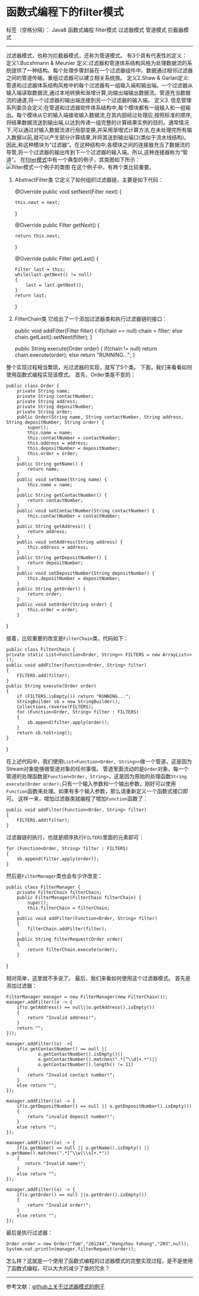 # 函数式编程下的filter模式

标签（空格分隔）： Java8 函数式编程 filter模式 过滤器模式 管道模式 拦截器模式

---
过滤器模式，也称为拦截器模式，还称为管道模式。
有3个具有代表性的定义：
定义1.Bucshmann & Meunier 定义:过滤器和管道体系结构风格为处理数据流的系统提供了一种结构。每个处理步骤封装在一个过滤器组件中。数据通过相邻过滤器之间的管道传输。重组过滤器可以建立相关系统族。
定义2.Shaw & Garlan定义: 管道和过滤器体系结构风格中的每个过滤器有一组输入端和输出端。一个过滤器从输入端读取数据流,通过本地转换和渐增计算,向输出端输出数据流。管道充当数据流的通道,将一个过滤器的输出端连接到另一个过滤器的输入端。
定义3. 信息管理系列委员会定义:在管道和过滤器软件体系结构中,每个模块都有一组输入和一组输出。每个模块从它的输入端接收输入数据流,在其内部经过处理后,按照标准的顺序,将结果数据流送到输出端,以达到传递一组完整的计算结果实例的目的。通常情况下,可以通过对输入数据流进行局部变换,并采用渐增式计算方法,在未处理完所有输入数据以前,就可以产生部分计算结果,并将其送到输出端口(类似于流水线结构)。因此,称这种模块为“过滤器“。在这种结构中,各模块之间的连接器充当了数据流的导管,将一个过滤器的输出传到下一个过滤器的输入端。所以,这种连接器称为“管道”。
在[filter模式][1]中有一个典型的例子，其类图如下所示：
![filter模式一个例子的类图][2]
在这个例子中，有两个类比较重要。

 1. AbstractFilter类
 它定义了如何组织过滤器链，主要是如下代码：

    @Override
	public void setNext(Filter next) {
		
		this.next = next;
		
	}
	
	@Override
	public Filter getNext() {
		
		return this.next;
		
	}
	
	@Override
	public Filter getLast() {

		Filter last = this;
		while(last.getNext() != null)
		{
			last = last.getNext();
		}
		return last;
	}
	

 2. FilterChain类
 它给出了一个添加过滤器类和执行过滤器链的接口：

    public void addFilter(Filter filter)
	{
		if(chain == null) chain = filter;
		else chain.getLast().setNext(filter);
	}
	
	public String execute(Order order)
	{
		if(chain != null) return chain.execute(order);
		else return "RUNNING...";
	}
	
整个实现过程相当繁琐，光过滤器的实现，就写了5个类。
下面，我们来看看如何使用函数式编程实现该模式。
首先，Order类是不变的：

    public class Order {
	    private String name;
	    private String contactNumber;
	    private String address;
	    private String depositNumber;
	    private String order;
	    public Order(String name, String contactNumber, String address, String depositNumber, String order) {
		    super();
		    this.name = name;
		    this.contactNumber = contactNumber;
		    this.address = address;
		    this.depositNumber = depositNumber;
		    this.order = order;
	    }
	    public String getName() {
		    return name;
	    }
	    public void setName(String name) {
		    this.name = name;
	    }
	    public String getContactNumber() {
		    return contactNumber;
	    }
	    public void setContactNumber(String contactNumber) {
		    this.contactNumber = contactNumber;
	    }
	    public String getAddress() {
		    return address;
	    }
	    public void setAddress(String address) {
		    this.address = address;
	    }
	    public String getDepositNumber() {
		    return depositNumber;
	    }
	    public void setDepositNumber(String depositNumber) {
		    this.depositNumber = depositNumber;
	    }
	    public String getOrder() {
		    return order;
	    }
	    public void setOrder(String order) {
		    this.order = order;
	    }
}

接着，比较重要的改变是`FilterChain`类，代码如下：

    public class FilterChain {
    private static List<Function<Order, String>> FILTERS = new ArrayList<>();
    public void addFilter(Function<Order, String> filter)
    {
        FILTERS.add(filter);
    }
    public String execute(Order order)
    {
        if (FILTERS.isEmpty()) return "RUNNING...";
        StringBuilder sb = new StringBuilder();
        Collections.reverse(FILTERS);
        for (Function<Order, String> filter : FILTERS)
        {
            sb.append(filter.apply(order));
        }
        return sb.toString();
    }
}

在上述代码中，我们使用`List<Function<Order, String>>`做一个管道，这是因为Stream对象能够做管道对象的任何事情。
管道里面流动的是`Order`对象，每一个管道的处理函数是`Function<Order, String>`，这是因为原始的处理函数`String execute(Order order);`只有一个输入参数和一个输出参数，刚好可以使用`Function`函数来处理。如果有多个输入参数，那么请重新定义一个函数式接口即可。
这样一来，增加过滤器类就编程了增加`Function`函数了：

    public void addFilter(Function<Order, String> filter)
    {
        FILTERS.add(filter);
    }
过滤器链的执行，也就是顺序执行`FILTERS`里面的元素即可：

    for (Function<Order, String> filter : FILTERS)
    {
        sb.append(filter.apply(order));
    }
然后是`FilterManager`类也会有少许改变：

    public class FilterManager {
	    private FilterChain filterChain;
	    public FilterManager(FilterChain filterChain) {
		    super();
		    this.filterChain = filterChain;
	    }
	    public void addFilter(Function<Order, String> filter)
	    {
		    filterChain.addFilter(filter);
	    }
	    public String filterRequest(Order order)
	    {
		    return filterChain.execute(order);
	    }
}

相对简单，这里就不多说了。
最后，我们来看如何使用这个过滤器模式。
首先是添加过滤器：

    FilterManager manager = new FilterManager(new FilterChain());
    manager.addFilter((o -> {
        if(o.getAddress() == null||o.getAddress().isEmpty())
        {
            return "Invalid address!";
        }
        return "";
    }));
    
    manager.addFilter((o) ->{
        if(o.getContactNumber() == null ||
                o.getContactNumber().isEmpty()||
                o.getContactNumber().matches(".*[^\\d]+.*")||
                o.getContactNumber().length() != 11)
        {
            return "Invalid contact number!";
        }
        else return "";
    });
    
    manager.addFilter((o) -> {
        if(o.getDepositNumber() == null || o.getDepositNumber().isEmpty())
        {
            return "invalid deposit number!";
        }
        else return "";
    });
    
    manager.addFilter((o) -> {
        if(o.getName() == null || o.getName().isEmpty() || o.getName().matches(".*[^\\w|\\s]+.*"))
        {
           return "Invalid name!";
        }
        else return "";
    });
    
    manager.addFilter((o) -> {
        if(o.getOrder() == null ||o.getOrder().isEmpty())
        {
            return "Invalid order!";
        }
        else return "";
    });
    
最后是执行过滤器：

    Order order = new Order("Tom","201244","Hangzhou Yuhang","203",null);
    System.out.println(manager.filterRequest(order));
怎么样？这就是一个使用了函数式编程的过滤器模式的完整实现过程，是不是使用了函数式编程，可以大大的减少了类的冗余？


----------
参考文献：[github上关于过滤器模式的例子][3]


  [1]: https://github.com/iluwatar/java-design-patterns/tree/master/intercepting-filter
  [2]: https://raw.githubusercontent.com/iluwatar/java-design-patterns/master/intercepting-filter/etc/intercepting-filter.png
  [3]: https://github.com/iluwatar/java-design-patterns/tree/master/intercepting-filter
